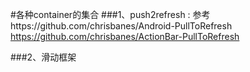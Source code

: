 #各种container的集合
###1、push2refresh :
     参考https://github.com/chrisbanes/Android-PullToRefresh
        https://github.com/chrisbanes/ActionBar-PullToRefresh

###2、滑动框架

